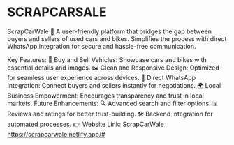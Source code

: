# SCRAPCARSALE
ScrapCarWale
🌟 A user-friendly platform that bridges the gap between buyers and sellers of used cars and bikes. Simplifies the process with direct WhatsApp integration for secure and hassle-free communication.

Key Features:
🚗 Buy and Sell Vehicles: Showcase cars and bikes with essential details and images.
🖼️ Clean and Responsive Design: Optimized for seamless user experience across devices.
📱 Direct WhatsApp Integration: Connect buyers and sellers instantly for negotiations.
🌍 Local Business Empowerment: Encourages transparency and trust in local markets.
Future Enhancements:
🔍 Advanced search and filter options.
📊 Reviews and ratings for better trust-building.
🛠️ Backend integration for automated processes.
👉 Website Link: ScrapCarWale https://scrapcarwale.netlify.app/#






